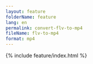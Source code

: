 ```yaml
---
layout: feature
folderName: feature
lang: en
permalink: convert-flv-to-mp4
fileName: flv-to-mp4
format: mp4
---
```


 {% include feature/index.html %}